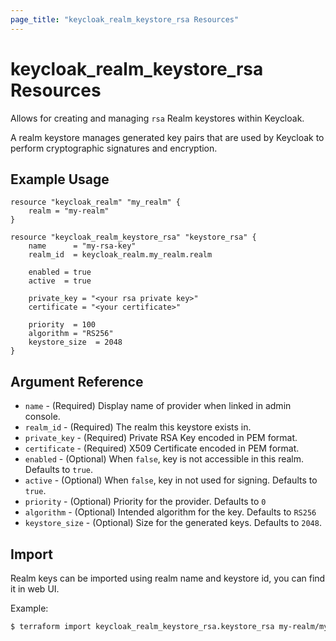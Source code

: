```yaml
---
page_title: "keycloak_realm_keystore_rsa Resources"
---
```


# keycloak\_realm\_keystore\_rsa Resources

Allows for creating and managing `rsa` Realm keystores within Keycloak.

A realm keystore manages generated key pairs that are used by Keycloak to perform cryptographic signatures and encryption.

## Example Usage

```hcl
resource "keycloak_realm" "my_realm" {
	realm = "my-realm"
}

resource "keycloak_realm_keystore_rsa" "keystore_rsa" {
	name      = "my-rsa-key"
	realm_id  = keycloak_realm.my_realm.realm

	enabled = true
	active  = true

	private_key = "<your rsa private key>"
	certificate = "<your certificate>"

	priority  = 100
	algorithm = "RS256"
	keystore_size  = 2048
}
```

## Argument Reference

- `name` - (Required) Display name of provider when linked in admin console.
- `realm_id` - (Required) The realm this keystore exists in.
- `private_key` - (Required) Private RSA Key encoded in PEM format.
- `certificate` - (Required) X509 Certificate encoded in PEM format.
- `enabled` - (Optional) When `false`, key is not accessible in this realm. Defaults to `true`.
- `active` - (Optional) When `false`, key in not used for signing. Defaults to `true`.
- `priority` - (Optional) Priority for the provider. Defaults to `0`
- `algorithm` - (Optional) Intended algorithm for the key. Defaults to `RS256`
- `keystore_size` - (Optional) Size for the generated keys. Defaults to `2048`.

## Import

Realm keys can be imported using realm name and keystore id, you can find it in web UI.

Example:

```bash
$ terraform import keycloak_realm_keystore_rsa.keystore_rsa my-realm/my-realm/618cfba7-49aa-4c09-9a19-2f699b576f0b
```
